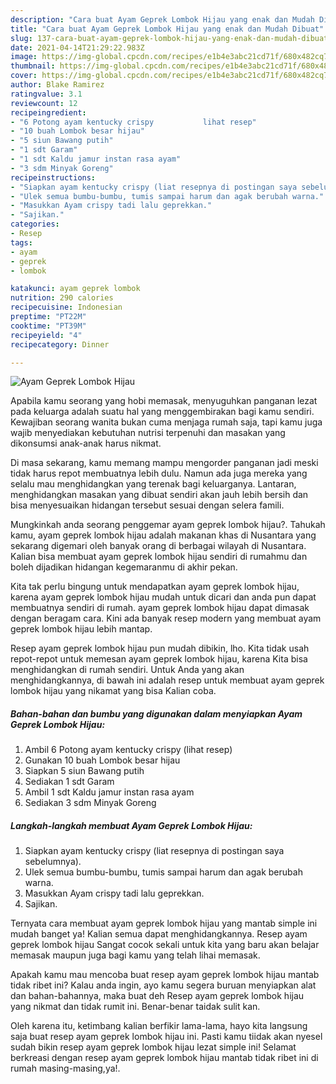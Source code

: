 ```yaml
---
description: "Cara buat Ayam Geprek Lombok Hijau yang enak dan Mudah Dibuat"
title: "Cara buat Ayam Geprek Lombok Hijau yang enak dan Mudah Dibuat"
slug: 137-cara-buat-ayam-geprek-lombok-hijau-yang-enak-dan-mudah-dibuat
date: 2021-04-14T21:29:22.983Z
image: https://img-global.cpcdn.com/recipes/e1b4e3abc21cd71f/680x482cq70/ayam-geprek-lombok-hijau-foto-resep-utama.jpg
thumbnail: https://img-global.cpcdn.com/recipes/e1b4e3abc21cd71f/680x482cq70/ayam-geprek-lombok-hijau-foto-resep-utama.jpg
cover: https://img-global.cpcdn.com/recipes/e1b4e3abc21cd71f/680x482cq70/ayam-geprek-lombok-hijau-foto-resep-utama.jpg
author: Blake Ramirez
ratingvalue: 3.1
reviewcount: 12
recipeingredient:
- "6 Potong ayam kentucky crispy           lihat resep"
- "10 buah Lombok besar hijau"
- "5 siun Bawang putih"
- "1 sdt Garam"
- "1 sdt Kaldu jamur instan rasa ayam"
- "3 sdm Minyak Goreng"
recipeinstructions:
- "Siapkan ayam kentucky crispy (liat resepnya di postingan saya sebelumnya)."
- "Ulek semua bumbu-bumbu, tumis sampai harum dan agak berubah warna."
- "Masukkan Ayam crispy tadi lalu geprekkan."
- "Sajikan."
categories:
- Resep
tags:
- ayam
- geprek
- lombok

katakunci: ayam geprek lombok 
nutrition: 290 calories
recipecuisine: Indonesian
preptime: "PT22M"
cooktime: "PT39M"
recipeyield: "4"
recipecategory: Dinner

---
```



![Ayam Geprek Lombok Hijau](https://img-global.cpcdn.com/recipes/e1b4e3abc21cd71f/680x482cq70/ayam-geprek-lombok-hijau-foto-resep-utama.jpg)

Apabila kamu seorang yang hobi memasak, menyuguhkan panganan lezat pada keluarga adalah suatu hal yang menggembirakan bagi kamu sendiri. Kewajiban seorang  wanita bukan cuma menjaga rumah saja, tapi kamu juga wajib menyediakan kebutuhan nutrisi terpenuhi dan masakan yang dikonsumsi anak-anak harus nikmat.

Di masa  sekarang, kamu memang mampu mengorder panganan jadi meski tidak harus repot membuatnya lebih dulu. Namun ada juga mereka yang selalu mau menghidangkan yang terenak bagi keluarganya. Lantaran, menghidangkan masakan yang dibuat sendiri akan jauh lebih bersih dan bisa menyesuaikan hidangan tersebut sesuai dengan selera famili. 



Mungkinkah anda seorang penggemar ayam geprek lombok hijau?. Tahukah kamu, ayam geprek lombok hijau adalah makanan khas di Nusantara yang sekarang digemari oleh banyak orang di berbagai wilayah di Nusantara. Kalian bisa membuat ayam geprek lombok hijau sendiri di rumahmu dan boleh dijadikan hidangan kegemaranmu di akhir pekan.

Kita tak perlu bingung untuk mendapatkan ayam geprek lombok hijau, karena ayam geprek lombok hijau mudah untuk dicari dan anda pun dapat membuatnya sendiri di rumah. ayam geprek lombok hijau dapat dimasak dengan beragam cara. Kini ada banyak resep modern yang membuat ayam geprek lombok hijau lebih mantap.

Resep ayam geprek lombok hijau pun mudah dibikin, lho. Kita tidak usah repot-repot untuk memesan ayam geprek lombok hijau, karena Kita bisa menghidangkan di rumah sendiri. Untuk Anda yang akan menghidangkannya, di bawah ini adalah resep untuk membuat ayam geprek lombok hijau yang nikamat yang bisa Kalian coba.

<!--inarticleads1-->

##### Bahan-bahan dan bumbu yang digunakan dalam menyiapkan Ayam Geprek Lombok Hijau:

1. Ambil 6 Potong ayam kentucky crispy           (lihat resep)
1. Gunakan 10 buah Lombok besar hijau
1. Siapkan 5 siun Bawang putih
1. Sediakan 1 sdt Garam
1. Ambil 1 sdt Kaldu jamur instan rasa ayam
1. Sediakan 3 sdm Minyak Goreng




<!--inarticleads2-->

##### Langkah-langkah membuat Ayam Geprek Lombok Hijau:

1. Siapkan ayam kentucky crispy (liat resepnya di postingan saya sebelumnya).
1. Ulek semua bumbu-bumbu, tumis sampai harum dan agak berubah warna.
1. Masukkan Ayam crispy tadi lalu geprekkan.
1. Sajikan.




Ternyata cara membuat ayam geprek lombok hijau yang mantab simple ini mudah banget ya! Kalian semua dapat menghidangkannya. Resep ayam geprek lombok hijau Sangat cocok sekali untuk kita yang baru akan belajar memasak maupun juga bagi kamu yang telah lihai memasak.

Apakah kamu mau mencoba buat resep ayam geprek lombok hijau mantab tidak ribet ini? Kalau anda ingin, ayo kamu segera buruan menyiapkan alat dan bahan-bahannya, maka buat deh Resep ayam geprek lombok hijau yang nikmat dan tidak rumit ini. Benar-benar taidak sulit kan. 

Oleh karena itu, ketimbang kalian berfikir lama-lama, hayo kita langsung saja buat resep ayam geprek lombok hijau ini. Pasti kamu tiidak akan nyesel sudah bikin resep ayam geprek lombok hijau lezat simple ini! Selamat berkreasi dengan resep ayam geprek lombok hijau mantab tidak ribet ini di rumah masing-masing,ya!.


